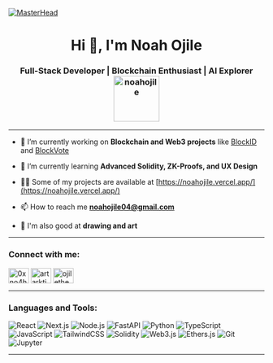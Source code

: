 [![MasterHead](https://qph.cf2.quoracdn.net/main-qimg-8bcfaef95f0b4d36d0c13794c0b23f05)](https://noahojile.vercel.app)

<h1 align="center">Hi 👋, I'm Noah Ojile</h1>

<h3 align="center">
  Full-Stack Developer | Blockchain Enthusiast | AI Explorer
  <img src="https://komarev.com/ghpvc/?username=noahojile&label=Profile%20views&color=0e75b6&style=flat-square" alt="noahojile" width="90"/>
</h3>

---

- 🔭 I’m currently working on **Blockchain and Web3 projects** like [BlockID](https://blockidnoah.vercel.app) and [BlockVote](http://blockvotezero.vercel.app)

- 🌱 I’m currently learning **Advanced Solidity, ZK-Proofs, and UX Design**

- 👨‍💻 Some of my projects are available at [https://noahojile.vercel.app/](https://noahojile.vercel.app/)

- 📫 How to reach me **noahojile04@gmail.com**

- 🎨 I'm also good at **drawing and art**

---

<h3 align="left">Connect with me:</h3>
<p align="left">
<a href="https://x.com/0xno4h" target="blank"><img align="center" src="https://raw.githubusercontent.com/rahuldkjain/github-profile-readme-generator/master/src/images/icons/Social/twitter.svg" alt="0xno4h" height="30" width="40" /></a>
<a href="https://instagram.com/artarktion" target="blank"><img align="center" src="https://raw.githubusercontent.com/rahuldkjain/github-profile-readme-generator/master/src/images/icons/Social/instagram.svg" alt="artarktion" height="30" width="40" /></a>
<a href="https://www.youtube.com/c/ojilethegenius" target="blank"><img align="center" src="https://raw.githubusercontent.com/rahuldkjain/github-profile-readme-generator/master/src/images/icons/Social/youtube.svg" alt="ojilethegenius" height="30" width="40" /></a>
</p>

---

<h3 align="left">Languages and Tools:</h3>
<p align="left">
  <img src="https://img.shields.io/badge/React-20232A?style=flat&logo=react&logoColor=61DAFB&labelColor=20232A&color=20232A&style=for-the-badge&logoWidth=20&borderRadius=9999" alt="React" />
  <img src="https://img.shields.io/badge/Next.js-000000?style=flat&logo=next.js&logoColor=white&labelColor=000000&borderRadius=9999" alt="Next.js" />
  <img src="https://img.shields.io/badge/Node.js-339933?style=flat&logo=node.js&logoColor=white&labelColor=339933&borderRadius=9999" alt="Node.js" />
  <img src="https://img.shields.io/badge/FastAPI-009688?style=flat&logo=fastapi&logoColor=white&labelColor=009688&borderRadius=9999" alt="FastAPI" />
  <img src="https://img.shields.io/badge/Python-3670A0?style=flat&logo=python&logoColor=ffdd54&labelColor=3670A0&borderRadius=9999" alt="Python" />
  <img src="https://img.shields.io/badge/TypeScript-3178C6?style=flat&logo=typescript&logoColor=white&labelColor=3178C6&borderRadius=9999" alt="TypeScript" />
  <img src="https://img.shields.io/badge/JavaScript-F7DF1E?style=flat&logo=javascript&logoColor=black&labelColor=F7DF1E&borderRadius=9999" alt="JavaScript" />
  <img src="https://img.shields.io/badge/Tailwind_CSS-38B2AC?style=flat&logo=tailwind-css&logoColor=white&labelColor=38B2AC&borderRadius=9999" alt="TailwindCSS" />
  <img src="https://img.shields.io/badge/Solidity-363636?style=flat&logo=solidity&logoColor=white&labelColor=363636&borderRadius=9999" alt="Solidity" />
  <img src="https://img.shields.io/badge/Web3.js-F16822?style=flat&logo=web3.js&logoColor=white&labelColor=F16822&borderRadius=9999" alt="Web3.js" />
  <img src="https://img.shields.io/badge/Ethers.js-3C3C3D?style=flat&logo=ethereum&logoColor=white&labelColor=3C3C3D&borderRadius=9999" alt="Ethers.js" />
  <img src="https://img.shields.io/badge/Git-F05032?style=flat&logo=git&logoColor=white&labelColor=F05032&borderRadius=9999" alt="Git" />
  <img src="https://img.shields.io/badge/Jupyter-F37626?style=flat&logo=jupyter&logoColor=white&labelColor=F37626&borderRadius=9999" alt="Jupyter" />
</p>

---
